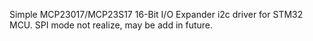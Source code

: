 Simple MCP23017/MCP23S17 16-Bit I/O Expander i2c driver for STM32 MCU.
SPI mode not realize, may be add in future.